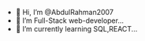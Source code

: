 - 👋 Hi, I’m @AbdulRahman2007
- 👀 I’m Full-Stack web-developer...
- 🌱 I’m currently learning SQL,REACT...


<!---
AbdulRahman2007/AbdulRahman2007 is a ✨ special ✨ repository because its `README.md` (this file) appears on your GitHub profile.
You can click the Preview link to take a look at your changes.
--->
